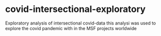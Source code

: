 # covid-intersectional-exploratory

Exploratory analysis of intersectional covid-data
this analysi was used to explore the covid pandemic with in the MSF projects worldwide

